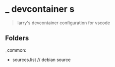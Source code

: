 # \_ devcontainer s

> larry's devcontainer configuration for vscode

## Folders

\_common:

- sources.list // debian source
